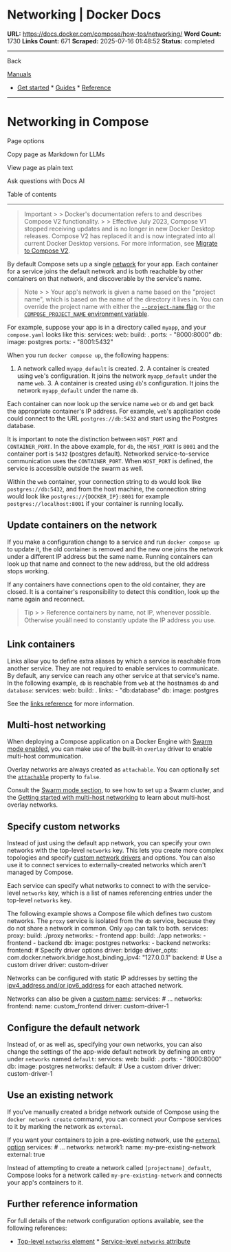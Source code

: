 # Networking | Docker Docs

**URL:** https://docs.docker.com/compose/how-tos/networking/
**Word Count:** 1730
**Links Count:** 671
**Scraped:** 2025-07-16 01:48:52
**Status:** completed

---

Back

[Manuals](https://docs.docker.com/manuals/)

  * [Get started](https://docs.docker.com/get-started/)   * [Guides](https://docs.docker.com/guides/)   * [Reference](https://docs.docker.com/reference/)

* * *

# Networking in Compose

Page options

Copy page as Markdown for LLMs

View page as plain text

Ask questions with Docs AI

Table of contents

* * *

> Important >  > Docker's documentation refers to and describes Compose V2 functionality. >  > Effective July 2023, Compose V1 stopped receiving updates and is no longer in new Docker Desktop releases. Compose V2 has replaced it and is now integrated into all current Docker Desktop versions. For more information, see [Migrate to Compose V2](https://docs.docker.com/compose/migrate).

By default Compose sets up a single [network](https://docs.docker.com/reference/cli/docker/network/create/) for your app. Each container for a service joins the default network and is both reachable by other containers on that network, and discoverable by the service's name.

> Note >  > Your app's network is given a name based on the "project name", which is based on the name of the directory it lives in. You can override the project name with either the [`--project-name` flag](https://docs.docker.com/reference/cli/docker/compose/) or the [`COMPOSE_PROJECT_NAME` environment variable](https://docs.docker.com/compose/how-tos/environment-variables/envvars/#compose_project_name).

For example, suppose your app is in a directory called `myapp`, and your `compose.yaml` looks like this:               services:       web:         build: .         ports:           - "8000:8000"       db:         image: postgres         ports:           - "8001:5432"

When you run `docker compose up`, the following happens:

  1. A network called `myapp_default` is created.   2. A container is created using `web`'s configuration. It joins the network `myapp_default` under the name `web`.   3. A container is created using `db`'s configuration. It joins the network `myapp_default` under the name `db`.

Each container can now look up the service name `web` or `db` and get back the appropriate container's IP address. For example, `web`'s application code could connect to the URL `postgres://db:5432` and start using the Postgres database.

It is important to note the distinction between `HOST_PORT` and `CONTAINER_PORT`. In the above example, for `db`, the `HOST_PORT` is `8001` and the container port is `5432` \(postgres default\). Networked service-to-service communication uses the `CONTAINER_PORT`. When `HOST_PORT` is defined, the service is accessible outside the swarm as well.

Within the `web` container, your connection string to `db` would look like `postgres://db:5432`, and from the host machine, the connection string would look like `postgres://{DOCKER_IP}:8001` for example `postgres://localhost:8001` if your container is running locally.

## Update containers on the network

If you make a configuration change to a service and run `docker compose up` to update it, the old container is removed and the new one joins the network under a different IP address but the same name. Running containers can look up that name and connect to the new address, but the old address stops working.

If any containers have connections open to the old container, they are closed. It is a container's responsibility to detect this condition, look up the name again and reconnect.

> Tip >  > Reference containers by name, not IP, whenever possible. Otherwise youâll need to constantly update the IP address you use.

## Link containers

Links allow you to define extra aliases by which a service is reachable from another service. They are not required to enable services to communicate. By default, any service can reach any other service at that service's name. In the following example, `db` is reachable from `web` at the hostnames `db` and `database`:               services:            web:         build: .         links:           - "db:database"       db:         image: postgres

See the [links reference](https://docs.docker.com/reference/compose-file/services/#links) for more information.

## Multi-host networking

When deploying a Compose application on a Docker Engine with [Swarm mode enabled](https://docs.docker.com/engine/swarm/), you can make use of the built-in `overlay` driver to enable multi-host communication.

Overlay networks are always created as `attachable`. You can optionally set the [`attachable`](https://docs.docker.com/reference/compose-file/networks/#attachable) property to `false`.

Consult the [Swarm mode section](https://docs.docker.com/engine/swarm/), to see how to set up a Swarm cluster, and the [Getting started with multi-host networking](https://docs.docker.com/engine/network/tutorials/overlay/) to learn about multi-host overlay networks.

## Specify custom networks

Instead of just using the default app network, you can specify your own networks with the top-level `networks` key. This lets you create more complex topologies and specify [custom network drivers](https://docs.docker.com/engine/extend/plugins_network/) and options. You can also use it to connect services to externally-created networks which aren't managed by Compose.

Each service can specify what networks to connect to with the service-level `networks` key, which is a list of names referencing entries under the top-level `networks` key.

The following example shows a Compose file which defines two custom networks. The `proxy` service is isolated from the `db` service, because they do not share a network in common. Only `app` can talk to both.               services:       proxy:         build: ./proxy         networks:           - frontend       app:         build: ./app         networks:           - frontend           - backend       db:         image: postgres         networks:           - backend          networks:       frontend:         # Specify driver options         driver: bridge         driver_opts:           com.docker.network.bridge.host_binding_ipv4: "127.0.0.1"       backend:         # Use a custom driver         driver: custom-driver

Networks can be configured with static IP addresses by setting the [ipv4\_address and/or ipv6\_address](https://docs.docker.com/reference/compose-file/services/#ipv4_address-ipv6_address) for each attached network.

Networks can also be given a [custom name](https://docs.docker.com/reference/compose-file/networks/#name):               services:       # ...     networks:       frontend:         name: custom_frontend         driver: custom-driver-1

## Configure the default network

Instead of, or as well as, specifying your own networks, you can also change the settings of the app-wide default network by defining an entry under `networks` named `default`:               services:       web:         build: .         ports:           - "8000:8000"       db:         image: postgres          networks:       default:         # Use a custom driver         driver: custom-driver-1

## Use an existing network

If you've manually created a bridge network outside of Compose using the `docker network create` command, you can connect your Compose services to it by marking the network as `external`.

If you want your containers to join a pre-existing network, use the [`external` option](https://docs.docker.com/reference/compose-file/networks/#external)               services:       # ...     networks:       network1:         name: my-pre-existing-network         external: true

Instead of attempting to create a network called `[projectname]_default`, Compose looks for a network called `my-pre-existing-network` and connects your app's containers to it.

## Further reference information

For full details of the network configuration options available, see the following references:

  * [Top-level `networks` element](https://docs.docker.com/reference/compose-file/networks/)   * [Service-level `networks` attribute](https://docs.docker.com/reference/compose-file/services/#networks)